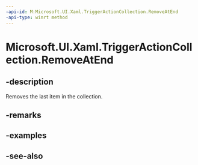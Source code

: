 ```yaml
---
-api-id: M:Microsoft.UI.Xaml.TriggerActionCollection.RemoveAtEnd
-api-type: winrt method
---
```


<!-- Method syntax
public void RemoveAtEnd()
-->

# Microsoft.UI.Xaml.TriggerActionCollection.RemoveAtEnd

## -description
Removes the last item in the collection.

## -remarks

## -examples

## -see-also
